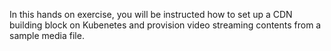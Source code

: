 In this hands on exercise, you will be instructed how to set up a CDN building block on Kubenetes and provision video streaming contents from a sample media file.
